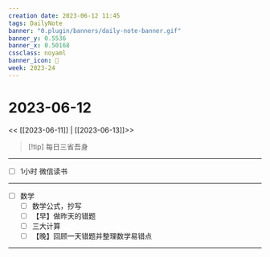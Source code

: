 ```yaml
---
creation date: 2023-06-12 11:45
tags: DailyNote
banner: "0.plugin/banners/daily-note-banner.gif"
banner_y: 0.5536
banner_x: 0.50168
cssclass: noyaml
banner_icon: 💌
week: 2023-24
---
```


# 2023-06-12

<< [[2023-06-11]] | [[2023-06-13]]>>


> [!tip] 每日三省吾身
> 


---

- [ ] 1小时 微信读书

---

- [ ] 数学
	- [ ] 数学公式，抄写
	- [ ] 【早】做昨天的错题
	- [ ] 三大计算
	- [ ] 【晚】回顾一天错题并整理数学易错点

---

